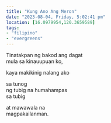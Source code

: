 ```yaml
---
title: "Kung Ano Ang Meron"
date: "2023-08-04, Friday, 5:02:41 pm"
location: [16.0979954,120.3659589]
tags:
- "filipino"
- "evergreens"
---
```

Tinatakpan ng bakod ang dagat  
mula sa kinauupuan ko,  

kaya makikinig nalang ako  

sa tunog  
ng tubig na humahampas  
sa tubig  

at mawawala na  
magpakailanman.  